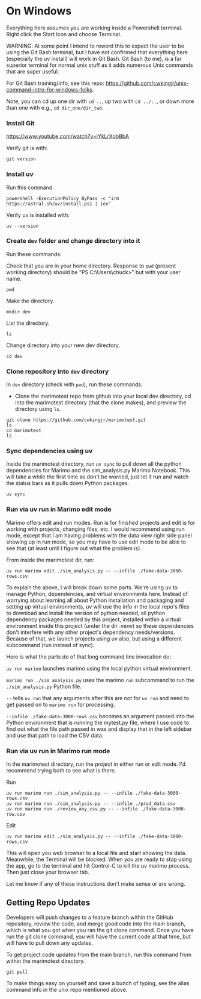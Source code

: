 # On Windows

Everything here assumes you are working inside a Powershell terminal. Right click the Start Icon and choose Terminal.

WARNING: At some point I intend to reword this to expect the user to be using the Git Bash terminal, but I have not confirmed that everything here (especially the uv install) will work in Git Bash. Git Bash (to me), is a far superior terminal for normal unix stuff as it adds numerous Unix commands that are super useful.

For Git Bash training/info, see this repo: https://github.com/cwkingjr/unix-command-intro-for-windows-folks.

Note, you can cd up one dir with `cd ..`, up two with `cd ../..`, or down more than one with e.g., `cd dir_one/dir_two`.

### Install Git

https://www.youtube.com/watch?v=iYkLrXobBbA

Verify git is with:

```
git version
```

### Install uv

Run this command:

`powershell -ExecutionPolicy ByPass -c "irm https://astral.sh/uv/install.ps1 | iex"`

Verify uv is installed with:

```
uv --version
```

### Create `dev` folder and change directory into it

Run these commands:

Check that you are in your home directory. Response to `pwd` (present working directory) should be "PS C:\Users\chuck>" but with your user name.

```
pwd
```

Make the directory.

```
mkdir dev
```

List the directory.

```
ls
```

Change directory into your new dev directory.

```
cd dev
```

### Clone repository into `dev` directory

In `dev` directory (check with `pwd`), run these commands:

- Clone the marimotest repo from github into your local dev directory, cd into the marimotest directory (that the clone makes), and preview the directory using `ls`.

```
git clone https://github.com/cwkingjr/marimotest.git
ls
cd marimotest
ls
```

### Sync dependencies using uv

Inside the marimotest directory, run `uv sync` to pull down all the python dependencies for Marimo and the sim_analysis.py Marimo Notebook. This will take a while the first time so don't be worried, just let it run and watch the status bars as it pulls down Python packages.

```
uv sync
```

### Run via uv run in Marimo edit mode

Marimo offers edit and run modes. Run is for finished projects and edit is for working with projects, changing files, etc. I would recommend using run mode, except that I am having problems with the data view right side panel showing up in run mode, so you may have to use edit mode to be able to see that (at least until I figure out what the problem is).

From inside the marimotest dir, run:

```
uv run marimo edit ./sim_analysis.py -- --infile ./fake-data-3000-rows.csv
```

To explain the above, I will break down some parts. We're using uv to manage Python, dependencies, and virtual environments here. Instead of worrying about learning all about Python installation and packaging and setting up virtual environments, uv will use the info in the local repo's files to download and install the version of python needed, all python dependency packages needed by this project, installed within a virtual environment inside this project (under the dir .venv) so these dependencies don't interfere with any other project's dependency needs/versions. Because of that, we launch projects using uv also, but using a different subcommand (run instead of sync).

Here is what the parts do of that long command line invocation do:

`uv run marimo` launches marimo using the local python virtual environment.

`marimo run ./sim_analysis.py` uses the marimo `run` subcommand to run the `./sim_analysis.py` Python file.

`--` tells `uv run` that any arguments after this are not for `uv run` and need to get passed on to `marimo run` for processing.

`--infile ./fake-data-3000-rows.csv` becomes an argument passed into the Python environment that is running the mytest.py file, where I use code to find out what the file path passed in was and display that in the left sidebar and use that path to load the CSV data.

### Run via uv run in Marimo run mode

In the marimotest directory, run the project in either run or edit mode. I'd recommend trying both to see what is there.

Run

```
uv run marimo run ./sim_analysis.py -- --infile ./fake-data-3000-rows.csv
uv run marimo run ./sim_analysis.py -- --infile ./prod_data.csv
uv run marimo run ./review_any_csv.py -- --infile ./fake-data-3000-row.csv
```

Edit

```
uv run marimo edit ./sim_analysis.py -- --infile ./fake-data-3000-rows.csv
```

This will open you web browser to a local file and start showing the data. Meanwhile, the Terminal will be blocked. When you are ready to stop using the app, go to the terminal and hit Control-C to kill the uv marimo process. Then just close your browser tab.

Let me know if any of these instructions don't make sense or are wrong.

## Getting Repo Updates

Developers will push changes to a feature branch within the GitHub repository, review the code, and merge good code into the main branch, which is what you got when you ran the git clone command. Once you have run the git clone command, you will have the current code at that time, but will have to pull down any updates.

To get project code updates from the main branch, run this command from within the marimotest directory.

```
git pull
```

To make things easy on yourself and save a bunch of typing, see the alias command info in the unix repo mentioned above.
